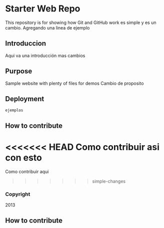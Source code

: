 # Starter Web Repo

This repository is for showing how Git and GitHub work
es simple y es un cambio. Agregando una linea de ejemplo

## Introduccion
Aqui va una introducción
mas cambios

## Purpose

Sample website with plenty of files for demos
Cambio de proposito

## Deployment
	ejemplos
## How to contribute
<<<<<<< HEAD
Como contribuir asi con esto
=======
Como contribuir aqui
>>>>>>> simple-changes

### Copyright
2013

## How to contribute